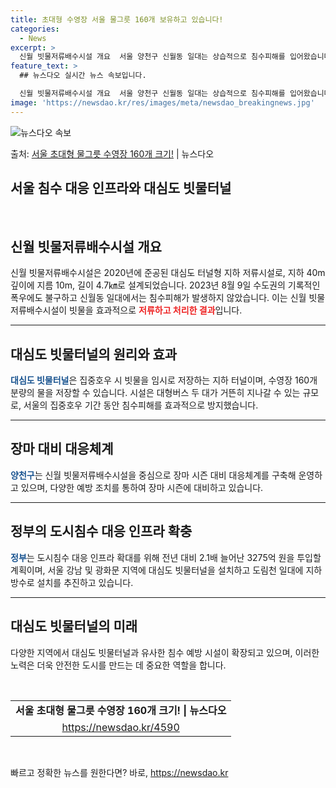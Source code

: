 ```yaml
---
title: 초대형 수영장 서울 물그릇 160개 보유하고 있습니다!
categories:
  - News
excerpt: >
  신월 빗물저류배수시설 개요  서울 양천구 신월동 일대는 상습적으로 침수피해를 입어왔습니다. 특히, 2010년…
feature_text: >
  ## 뉴스다오 실시간 뉴스 속보입니다.

  신월 빗물저류배수시설 개요  서울 양천구 신월동 일대는 상습적으로 침수피해를 입어왔습니다. 특히, 2010년…
image: 'https://newsdao.kr/res/images/meta/newsdao_breakingnews.jpg'
---
```


![뉴스다오 속보](https://newsdao.kr/res/images/meta/newsdao_breakingnews.jpg)

<p>출처: <a href="https://newsdao.kr/4590" rel="dofollow">서울 초대형 물그릇 수영장 160개 크기!</a> | 뉴스다오</p>

<h2>서울 침수 대응 인프라와 대심도 빗물터널</h2>
<p data-ke-size="size16">&nbsp;</p>
<h2 data-ke-size="size26">신월 빗물저류배수시설 개요</h2>
<p>신월 빗물저류배수시설은 2020년에 준공된 대심도 터널형 지하 저류시설로, 지하 40m 깊이에 지름 10m, 길이 4.7㎞로 설계되었습니다. 2023년 8월 9일 수도권의 기록적인 폭우에도 불구하고 신월동 일대에서는 침수피해가 발생하지 않았습니다. 이는 신월 빗물저류배수시설이 빗물을 효과적으로 <b><span style="color: #ee2323;">저류하고 처리한 결과</span></b>입니다.</p>
<hr>
<h2 data-ke-size="size26">대심도 빗물터널의 원리와 효과</h2>
<p><b><span style="color: #1a5490;">대심도 빗물터널</span></b>은 집중호우 시 빗물을 임시로 저장하는 지하 터널이며, 수영장 160개 분량의 물을 저장할 수 있습니다. 시설은 대형버스 두 대가 거뜬히 지나갈 수 있는 규모로, 서울의 집중호우 기간 동안 침수피해를 효과적으로 방지했습니다.</p>
<hr>
<h2 data-ke-size="size26">장마 대비 대응체계</h2>
<p><b><span style="color: #1a5490;">양천구</span></b>는 신월 빗물저류배수시설을 중심으로 장마 시즌 대비 대응체계를 구축해 운영하고 있으며, 다양한 예방 조치를 통하여 장마 시즌에 대비하고 있습니다.</p>
<hr>
<h2 data-ke-size="size26">정부의 도시침수 대응 인프라 확충</h2>
<p><b><span style="color: #1a5490;">정부</span></b>는 도시침수 대응 인프라 확대를 위해 전년 대비 2.1배 늘어난 3275억 원을 투입할 계획이며, 서울 강남 및 광화문 지역에 대심도 빗물터널을 설치하고 도림천 일대에 지하방수로 설치를 추진하고 있습니다.</p>
<hr>
<h2 data-ke-size="size26">대심도 빗물터널의 미래</h2>
<p>다양한 지역에서 대심도 빗물터널과 유사한 침수 예방 시설이 확장되고 있으며, 이러한 노력은 더욱 안전한 도시를 만드는 데 중요한 역할을 합니다.</p>
<p data-ke-size="size16">&nbsp;</p>
<table>
<tbody>
<tr>
<td style="text-align: center; height: 17px;"><b>서울 초대형 물그릇 수영장 160개 크기! | 뉴스다오</b></td>
</tr>
<tr>
<td style="text-align: center; height: 17px;"><a href="https://newsdao.kr/4590">https://newsdao.kr/4590</a></td>
</tr>
</tbody>
</table>
<p data-ke-size="size16">&nbsp;</p> 

빠르고 정확한 뉴스를 원한다면? 바로, <a href="https://newsdao.kr" rel="dofollow">https://newsdao.kr</a>


    
